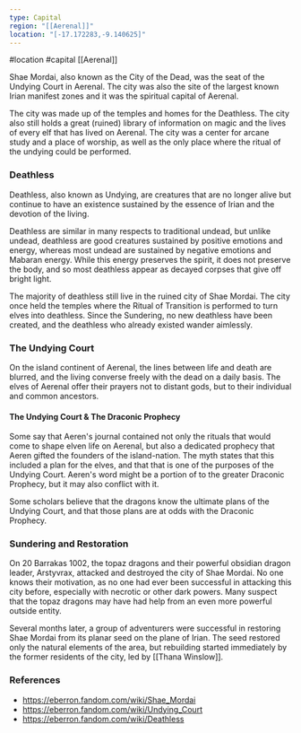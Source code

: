 ```yaml
---
type: Capital
region: "[[Aerenal]]"
location: "[-17.172283,-9.140625]"
---
```

 #location #capital  [[Aerenal]]

Shae Mordai, also known as the City of the Dead, was the seat of the Undying Court in Aerenal. The city was also the site of the largest known Irian manifest zones and it was the spiritual capital of Aerenal.

The city was made up of the temples and homes for the Deathless. The city also still holds a great (ruined) library of information on magic and the lives of every elf that has lived on Aerenal. The city was a center for arcane study and a place of worship, as well as the only place where the ritual of the undying could be performed.

### Deathless

Deathless, also known as Undying, are creatures that are no longer alive but continue to have an existence sustained by the essence of Irian and the devotion of the living.

Deathless are similar in many respects to traditional undead, but unlike undead, deathless are good creatures sustained by positive emotions and energy, whereas most undead are sustained by negative emotions and Mabaran energy. While this energy preserves the spirit, it does not preserve the body, and so most deathless appear as decayed corpses that give off bright light.

The majority of deathless still live in the ruined city of Shae Mordai. The city once held the temples where the Ritual of Transition is performed to turn elves into deathless. Since the Sundering, no new deathless have been created, and the deathless who already existed wander aimlessly.

### The Undying Court

On the island continent of Aerenal, the lines between life and death are blurred, and the living converse freely with the dead on a daily basis. The elves of Aerenal offer their prayers not to distant gods, but to their individual and common ancestors.

#### The Undying Court & The Draconic Prophecy

Some say that Aeren's journal contained not only the rituals that would come to shape elven life on Aerenal, but also a dedicated prophecy that Aeren gifted the founders of the island-nation. The myth states that this included a plan for the elves, and that that is one of the purposes of the Undying Court. Aeren's word might be a portion of to the greater Draconic Prophecy, but it may also conflict with it.

Some scholars believe that the dragons know the ultimate plans of the Undying Court, and that those plans are at odds with the Draconic Prophecy.

### Sundering and Restoration

On 20 Barrakas 1002, the topaz dragons and their powerful obsidian dragon leader, Arstyvrax, attacked and destroyed the city of Shae Mordai. No one knows their motivation, as no one had ever been successful in attacking this city before, especially with necrotic or other dark powers. Many suspect that the topaz dragons may have had help from an even more powerful outside entity.

Several months later, a group of adventurers were successful in restoring Shae Mordai from its planar seed on the plane of Irian. The seed restored only the natural elements of the area, but rebuilding started immediately by the former residents of the city, led by [[Thana Winslow]].

### References

* https://eberron.fandom.com/wiki/Shae_Mordai
* https://eberron.fandom.com/wiki/Undying_Court
* https://eberron.fandom.com/wiki/Deathless
